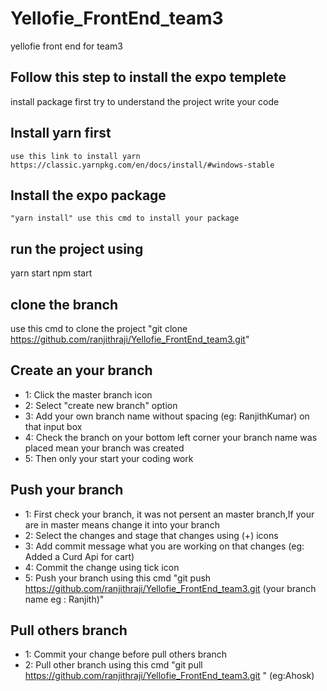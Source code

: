 # Yellofie_FrontEnd_team3
yellofie  front end for team3 

## Follow this step to install the expo templete
  install package first
  try to understand the project
  write your code
  
## Install yarn first
    use this link to install yarn  https://classic.yarnpkg.com/en/docs/install/#windows-stable
    
## Install the expo package 
    "yarn install" use this cmd to install your package
    
## run the project using
  yarn start
  npm start

## clone the branch 
  use this cmd to clone the project "git clone https://github.com/ranjithraji/Yellofie_FrontEnd_team3.git"

## Create an your branch
* 1: Click the master branch icon
* 2: Select "create new branch" option
* 3: Add your own branch name without spacing (eg: RanjithKumar) on that input box
* 4: Check the branch on your bottom left corner  your branch name was placed mean your branch was created
* 5: Then only your start your coding work

## Push your branch
* 1: First check your branch, it was not persent an master branch,If your are in master means change it into your branch 
* 2: Select the changes and stage that changes using (+) icons
* 3: Add commit message what you are working on that changes (eg: Added a Curd Api for cart) 
* 4: Commit the change using tick icon
* 5: Push your branch using this cmd "git push https://github.com/ranjithraji/Yellofie_FrontEnd_team3.git (your branch name  eg : Ranjith)"

## Pull others branch
* 1: Commit your change before pull others branch
* 2: Pull other branch using this cmd "git pull  https://github.com/ranjithraji/Yellofie_FrontEnd_team3.git <Branch name>" (eg:Ahosk)
